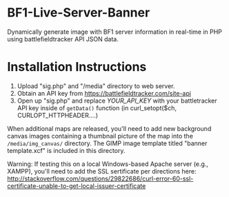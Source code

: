 # BF1-Live-Server-Banner
Dynamically generate image with BF1 server information in real-time in PHP using battlefieldtracker API JSON data.


# Installation Instructions
1) Upload "sig.php" and "/media" directory to web server.
2) Obtain an API key from https://battlefieldtracker.com/site-api
3) Open up "sig.php" and replace _YOUR_API_KEY_ with your battletracker API key inside of `getData()` function (in  curl_setopt($ch, CURLOPT_HTTPHEADER....)


When additional maps are released, you'll need to add new background canvas images containing a thumbnail picture of the map into the `/media/img_canvas/` directory. The GIMP image template titled "banner template.xcf" is included in this directory.

Warning: If testing this on a local Windows-based Apache server (e.g., XAMPP), you'll need to add the SSL sertificate per directions here: http://stackoverflow.com/questions/29822686/curl-error-60-ssl-certificate-unable-to-get-local-issuer-certificate
